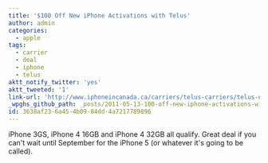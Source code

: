 ```yaml
---
title: '$100 Off New iPhone Activations with Telus'
author: admin
categories:
  - apple
tags:
  - carrier
  - deal
  - iphone
  - telus
aktt_notify_twitter: 'yes'
aktt_tweeted: '1'
link-url: 'http://www.iphoneincanada.ca/carriers/telus-carriers/telus-offers-100-off-new-iphone-activations/'
_wpghs_github_path: _posts/2011-05-13-100-off-new-iphone-activations-with-telus.md
id: 3638af23-6a45-4b09-84dd-4a7217789896
---
```

<p>iPhone 3GS, iPhone 4 16GB and iPhone 4 32GB all qualify. Great deal if you can't wait until September for the iPhone 5 (or whatever it's going to be called).</p>
